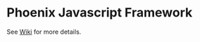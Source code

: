 Phoenix Javascript Framework
============================

See [Wiki](https://github.com/salviadev/phoenixdoc/wiki) for more details.


